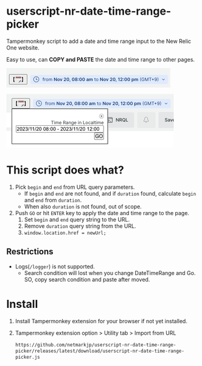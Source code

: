 # userscript-nr-date-time-range-picker

Tampermonkey script to add a date and time range input to the New Relic One website.

Easy to use, can **COPY and PASTE** the date and time range to other pages.

![hiding](README.assets/hide.png)

![showing](README.assets/show.png)

# This script does what?

1. Pick `begin` and `end` from URL query parameters.
    - If `begin` and `end` are not found, and if `duration` found, calculate `begin` and `end` from `duration`.
    - When also `duration` is not found, out of scope.
2. Push `GO` or hit `ENTER` key to apply the date and time range to the page.
    1. Set `begin` and `end` query string to the URL.
    2. Remove `duration` query string from the URL.
    3. `window.location.href = newUrl;`

## Restrictions

- Logs(`/logger`) is not supported.
    - Search condition will lost when you change DateTimeRange and Go. SO, copy search condition and paste after moved.

# Install

1. Install Tampermonkey extension for your browser if not yet installed.
2. Tampermonkey extension option > Utility tab > Import from URL

    ```
    https://github.com/netmarkjp/userscript-nr-date-time-range-picker/releases/latest/download/userscript-nr-date-time-range-picker.js
    ```
